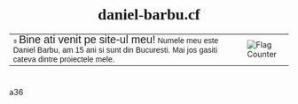 # <center style="font-family:'Cooper Black'">daniel-barbu.cf</center>

<table style="width:100%;"><td><span style="line-height:0; font-family:'Lucida Sans Unicode','Lucida Grande',sans-serif"><img src="/favicon.png?" width="1.6%"> <span style="font-size:140%;">Bine ati venit pe site-ul meu!</span>  
Numele meu este Daniel Barbu, am 15 ani si sunt din Bucuresti. Mai jos gasiti cateva dintre proiectele mele.</span></td>
<td><a href="https://info.flagcounter.com/b59h"><img src="https://s05.flagcounter.com/count/b59h/bg_FFFFFF/txt_000000/border_CCCCCC/columns_1/maxflags_5/viewers_0/labels_1/pageviews_0/flags_0/percent_0/" alt="Flag Counter" border="0" align="right"></a></td></table>
<h1> </h1>

a36

<script>var link=document.createElement("link"); link.rel="icon"; link.href="/favicon.png?"; document.getElementsByTagName("head")[0].appendChild(link);</script>
